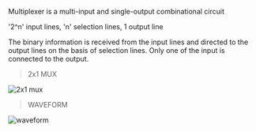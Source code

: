 Multiplexer is a multi-input and single-output combinational circuit

'2^n' input lines, 'n' selection lines, 1 output line

The binary information is received from the input lines and directed to the output lines on the basis of selection lines.
Only one of the input is connected to the output.

> 2x1 MUX


![2x1 mux](https://user-images.githubusercontent.com/123290522/230727946-4c33e988-61b1-4101-b6ab-d6610b057992.jpeg)

>WAVEFORM

![waveform](https://user-images.githubusercontent.com/123290522/230728298-f0c5a0a0-ccbb-4246-9cc2-cc0a346027a4.png)

